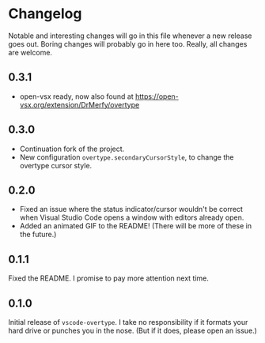 # Changelog

Notable and interesting changes will go in this file whenever a new release goes out. Boring changes will probably go in here too. Really, all changes are welcome.

## 0.3.1

- open-vsx ready, now also found at https://open-vsx.org/extension/DrMerfy/overtype

## 0.3.0

- Continuation fork of the project.
- New configuration `overtype.secondaryCursorStyle`, to change the overtype cursor style.

## 0.2.0

- Fixed an issue where the status indicator/cursor wouldn't be correct when Visual Studio Code opens a window with editors already open.
- Added an animated GIF to the README! (There will be more of these in the future.)

## 0.1.1

Fixed the README. I promise to pay more attention next time.

## 0.1.0

Initial release of `vscode-overtype`. I take no responsibility if it formats your hard drive or punches you in the nose. (But if it does, please open an issue.)
